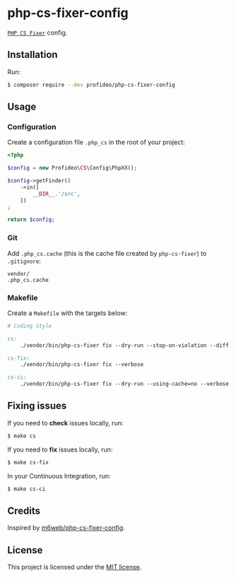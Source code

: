 # php-cs-fixer-config

[`PHP CS Fixer`](http://github.com/FriendsOfPHP/PHP-CS-Fixer) config.

## Installation

Run:

```sh
$ composer require --dev profideo/php-cs-fixer-config
```

## Usage

### Configuration

Create a configuration file `.php_cs` in the root of your project:

```php
<?php

$config = new Profideo\CS\Config\PhpXX();

$config->getFinder()
    ->in([
        __DIR__.'/src',
    ])
;

return $config;
```

### Git

Add `.php_cs.cache` (this is the cache file created by `php-cs-fixer`) to `.gitignore`:

```
vendor/
.php_cs.cache
```

### Makefile

Create a `Makefile` with the targets below:

```Makefile
# Coding Style

cs:
	./vendor/bin/php-cs-fixer fix --dry-run --stop-on-violation --diff

cs-fix:
	./vendor/bin/php-cs-fixer fix --verbose

cs-ci:
	./vendor/bin/php-cs-fixer fix --dry-run --using-cache=no --verbose --show-progress=estimating
```

## Fixing issues

If you need to **check** issues locally, run:

```sh
$ make cs
```

If you need to **fix** issues locally, run:

```sh
$ make cs-fix
```

In your Continuous Integration, run:

```sh
$ make cs-ci
```

## Credits

Inspired by [m6web/php-cs-fixer-config](https://github.com/M6Web/php-cs-fixer-config).

## License

This project is licensed under the [MIT license](LICENSE).
